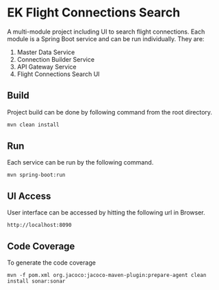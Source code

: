 # EK Flight Connections Search

A multi-module project including UI to search flight connections. Each module is a Spring Boot service and can be run individually. They are:
1. Master Data Service
2. Connection Builder Service
3. API Gateway Service
4. Flight Connections Search UI

## Build

Project build can be done by following command from the root directory.

```bash
mvn clean install
```
## Run
Each service can be run by the following command.
```
mvn spring-boot:run
```
## UI Access

User interface can be accessed by hitting the following url in Browser.
```
http://localhost:8090
```
## Code Coverage

To generate the code coverage
```
mvn -f pom.xml org.jacoco:jacoco-maven-plugin:prepare-agent clean install sonar:sonar 
```


